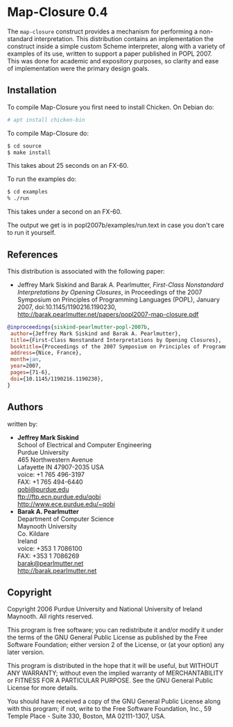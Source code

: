 # Map-Closure 0.4

The `map-closure` construct provides a mechanism for performing a non-standard interpretation.  This distribution contains an implementation the construct inside a simple custom Scheme interpreter, along with a variety of examples of its use, written to support a paper published in POPL 2007.  This was done for academic and expository purposes, so clarity and ease of implementation were the primary design goals.

## Installation
 
To compile Map-Closure you first need to install Chicken. On Debian do:
```sh
# apt install chicken-bin
```
To compile Map-Closure do:
```sh
$ cd source
$ make install
```
This takes about 25 seconds on an FX-60.

To run the examples do:
```sh
$ cd examples
% ./run
```
This takes under a second on an FX-60.

The output we get is in popl2007b/examples/run.text in case you don't care to
run it yourself.

## References

This distribution is associated with the following paper:

* Jeffrey Mark Siskind and Barak A. Pearlmutter, *First-Class Nonstandard Interpretations by Opening Closures*, in Proceedings of the 2007 Symposium on Principles of Programming Languages (POPL), January 2007, doi:10.1145/1190216.1190230, http://barak.pearlmutter.net/papers/popl2007-map-closure.pdf

```bibtex
@inproceedings{siskind-pearlmutter-popl-2007b,
 author={Jeffrey Mark Siskind and Barak A. Pearlmutter},
 title={First-Class Nonstandard Interpretations by Opening Closures},
 booktitle={Proceedings of the 2007 Symposium on Principles of Programming Languages},
 address={Nice, France},
 month=jan,
 year=2007,
 pages={71-6},
 doi={10.1145/1190216.1190230},
}
```

## Authors

written by:
*  **Jeffrey Mark Siskind**  
   School of Electrical and Computer Engineering  
   Purdue University  
   465 Northwestern Avenue  
   Lafayette IN 47907-2035 USA  
   voice: +1 765 496-3197  
   FAX:   +1 765 494-6440  
   qobi@purdue.edu  
   ftp://ftp.ecn.purdue.edu/qobi  
   http://www.ece.purdue.edu/~qobi
*  **Barak A. Pearlmutter**  
   Department of Computer Science  
   Maynooth University  
   Co. Kildare  
   Ireland  
   voice: +353 1 7086100  
   FAX:   +353 1 7086269  
   barak@pearlmutter.net  
   http://barak.pearlmutter.net

## Copyright

Copyright 2006 Purdue University and National University of Ireland Maynooth. All rights reserved.

This program is free software; you can redistribute it and/or
modify it under the terms of the GNU General Public License
as published by the Free Software Foundation; either version 2
of the License, or (at your option) any later version.

This program is distributed in the hope that it will be useful,
but WITHOUT ANY WARRANTY; without even the implied warranty of
MERCHANTABILITY or FITNESS FOR A PARTICULAR PURPOSE.  See the
GNU General Public License for more details.

You should have received a copy of the GNU General Public License
along with this program; if not, write to the Free Software
Foundation, Inc., 59 Temple Place - Suite 330, Boston, MA  02111-1307, USA.
